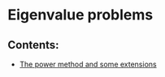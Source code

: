 # Eigenvalue problems

## Contents:

- [The power method and some extensions](https://nbviewer.org/github/um-perez-alvaro/Numerical-Analysis/blob/main/Notebooks/eigenvalue%20problems/Eigenvalue%20problems.ipynb)
